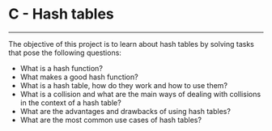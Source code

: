 # C - Hash tables

---

The objective of this project is to learn about hash tables by solving tasks that
pose the following questions:

- What is a hash function?
- What makes a good hash function?
- What is a hash table, how do they work and how to use them?
- What is a collision and what are the main ways of dealing with collisions in
  the context of a hash table?
- What are the advantages and drawbacks of using hash tables?
- What are the most common use cases of hash tables?
